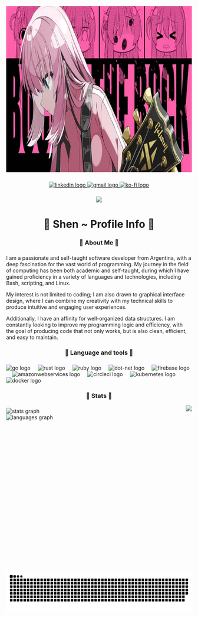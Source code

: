<div align="center">
  <img height="450" src="https://raw.githubusercontent.com/Shentxt/NordicBreeze/main/assets/bocchi.webp"  />
</div>

###

<div align="center">
  <a href="www.linkedin.com/in/federico-p-065a42217" target="_blank">
    <img src="https://img.shields.io/static/v1?message=LinkedIn&logo=linkedin&label=&color=0077B5&logoColor=white&labelColor=&style=for-the-badge" height="25" alt="linkedin logo"  />
  </a>
  <a href="shenblaskowitz@gmail.com" target="_blank">
    <img src="https://img.shields.io/static/v1?message=Gmail&logo=gmail&label=&color=D14836&logoColor=white&labelColor=&style=for-the-badge" height="25" alt="gmail logo"  />
  </a>
  <a href=" ko-fi.com/shentxt" target="_blank">
    <img src="https://img.shields.io/static/v1?message=Ko-fi&logo=ko-fi&label=&color=F16061&logoColor=white&labelColor=&style=for-the-badge" height="25" alt="ko-fi logo"  />
  </a>
</div>

###

<div align="center">
  <img src="https://visitor-badge.laobi.icu/badge?page_id=Shentxt.Shentxt&"  />
</div>

###

<h1 align="center">🌸 Shen ~ Profile Info 🌸</h1>

###

<h3 align="center">🌸 About Me 🌸</h3>

###

I am a passionate and self-taught software developer from Argentina, with a deep fascination for the vast world of programming. My journey in the field of computing has been both academic and self-taught, during which I have gained proficiency in a variety of languages and technologies, including Bash, scripting, and Linux.

My interest is not limited to coding; I am also drawn to graphical interface design, where I can combine my creativity with my technical skills to produce intuitive and engaging user experiences.

Additionally, I have an affinity for well-organized data structures. I am constantly looking to improve my programming logic and efficiency, with the goal of producing code that not only works, but is also clean, efficient, and easy to maintain.

###

<h3 align="center">🌸 Language and tools 🌸</h3>

###

<div align="left">
  <img src="https://cdn.jsdelivr.net/gh/devicons/devicon/icons/go/go-original-wordmark.svg" height="40" alt="go logo"  />
  <img width="12" />
  <img src="https://cdn.jsdelivr.net/gh/devicons/devicon/icons/rust/rust-plain.svg" height="40" alt="rust logo"  />
  <img width="12" />
  <img src="https://cdn.jsdelivr.net/gh/devicons/devicon/icons/ruby/ruby-plain-wordmark.svg" height="40" alt="ruby logo"  />
  <img width="12" />
  <img src="https://cdn.jsdelivr.net/gh/devicons/devicon/icons/dot-net/dot-net-plain-wordmark.svg" height="40" alt="dot-net logo"  />
  <img width="12" />
  <img src="https://cdn.jsdelivr.net/gh/devicons/devicon/icons/firebase/firebase-plain-wordmark.svg" height="40" alt="firebase logo"  />
  <img width="12" />
  <img src="https://cdn.jsdelivr.net/gh/devicons/devicon/icons/amazonwebservices/amazonwebservices-original.svg" height="40" alt="amazonwebservices logo"  />
  <img width="12" />
  <img src="https://cdn.jsdelivr.net/gh/devicons/devicon/icons/circleci/circleci-plain.svg" height="40" alt="circleci logo"  />
  <img width="12" />
  <img src="https://cdn.jsdelivr.net/gh/devicons/devicon/icons/kubernetes/kubernetes-plain.svg" height="40" alt="kubernetes logo"  />
  <img width="12" />
  <img src="https://cdn.jsdelivr.net/gh/devicons/devicon/icons/docker/docker-plain-wordmark.svg" height="40" alt="docker logo"  />
</div>

###

<h3 align="center">🌸 Stats 🌸</h3>

<img align="right" height="450" src="https://i.pinimg.com/564x/5a/89/68/5a8968f81ff3b1738c2a6389cdfb3935.jpg"  />

###

<div align="left">
  <img src="https://github-readme-stats.vercel.app/api?username=Shentxt&hide_title=false&hide_rank=false&show_icons=true&include_all_commits=true&count_private=true&disable_animations=false&theme=dracula&locale=en&hide_border=false&order=1" height="150" alt="stats graph" /> <br>
  <img src="https://github-readme-stats.vercel.app/api/top-langs?username=Shentxt&locale=en&hide_title=false&layout=compact&card_width=320&langs_count=5&theme=dracula&hide_border=false&order=2" height="150" alt="languages graph"  />
</div>

###

<img src="https://raw.githubusercontent.com/Shentxt/Shentxt/output/snake.svg" alt="Snake animation" />

###
